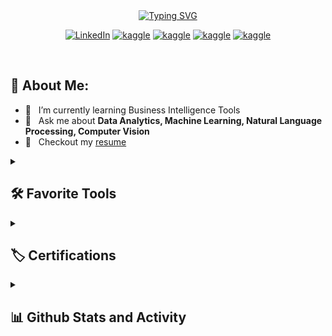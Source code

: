 <br/>
<br/>

<p align="center">
<a href="https://git.io/typing-svg"><img src="https://readme-typing-svg.demolab.com?font=Fira+Code&weight=500&size=21&pause=1000&color=C007F7&width=440&height=45&lines=Data+Science+Enthusiast+;Always+learning+new+things;Data+Analytics%2C+Machine+Learning;Natural+Language+Processing;Business+Intelligence;Product+Analytics%2C+Computer+Vision;Behavioural analysis" alt="Typing SVG" /></a>
</p>


<p align="center">
      <a href="https://linkedin.com/in/hanifa-elahi-98570a197/"><img alt="LinkedIn" src="https://img.shields.io/badge/linkedin-%230077B5.svg?style=for-the-badge&logo=linkedin&logoColor=white"></a>
      <a href="https://www.hackerrank.com/hanifa_elahi"><img alt="kaggle" src="https://img.shields.io/badge/-Hackerrank-2EC866?style=for-the-badge&logo=HackerRank&logoColor=white"></a>
      <a href="https://kaggle.com/hanifaelahi"><img alt="kaggle" src="https://img.shields.io/badge/Kaggle-4A154B?style=for-the-badge&logo=kaggle&logoColor=white"></a>
      <a href="https://fb.com/hanifa.elahi.18/"><img alt="kaggle" src="https://img.shields.io/badge/Facebook-%231877F2.svg?style=for-the-badge&logo=Facebook&logoColor=white"></a>
      <a href="https://replit.com/@HanifaElahi?path="><img alt="kaggle" src="https://img.shields.io/badge/Replit-%23F7A41D?style=for-the-badge&logo=Replit&logoColor=white"></a>
</p>

<br/>

## 🧐 About Me:

- 🌱 &nbsp; I’m currently learning Business Intelligence Tools
- 💬 &nbsp; Ask me about **Data Analytics, Machine Learning, Natural Language Processing, Computer Vision**
- 📝 &nbsp; Checkout my [resume](https://drive.google.com/file/d/1Z4oYJ1TcU3u6SA_lfAzfhPhhUOQqAgJH/view?usp=sharing)


<details> <summary><h2>🛠️ Favorite Tools</h2></summary>
      
 ### 🔥 ML & AI

  <p>
      <a href="#"><img alt="scikit learn" src="https://img.shields.io/badge/scikitlearn-2962FF?logo=scikitlearn&logoColor=white"></a>
      <a href="#"><img alt="Keras" src="https://img.shields.io/badge/Keras-B71C1C?logo=Keras&logoColor=white"></a>
  </p>
     
 ### 🔥 Computer Vision
  
  <p>
      <a href="#"><img alt="DeepFace" src="https://img.shields.io/badge/DeepFace-543DE0?logo=DeepFace&logoColor=white"></a>
      <a href="#"><img alt="Open CV" src="https://img.shields.io/badge/open-cv.svg?logo=opencv&logoColor=white"></a>
      <a href="#"><img alt="Mediapipe" src="https://img.shields.io/badge/Mediapipe-161637?logo=Mediapipe&logoColor=white"></a>
  </p>
      
  ### 🔥 Web Scrapping
  
  <p>
      <a href="#"><img alt="Requests" src="https://img.shields.io/badge/requests-2962FF?logo=requests&logoColor=white"></a>
      <a href="#"><img alt="Selenium" src="https://img.shields.io/badge/selenium-FD3A5C?logo=selenium&logoColor=white"></a>
      <a href="#"><img alt="Beautiful Soup" src="https://img.shields.io/badge/BeautifulSoup-F4B728?logo=Beautiful%20Soup&logoColor=white"></a>
  </p>
      
  
### 🔥 Natural Language Processing
  
  <p>
      <a href="#"><img alt="NLTK" src="https://img.shields.io/badge/NLTK-0000CC?logo=NLTK&logoColor=white"></a>
      <a href="#"><img alt="Gensim" src="https://img.shields.io/badge/Gensim-BB8907?logo=Gensim&logoColor=white"></a>
      <a href="#"><img alt="spaCy" src="https://img.shields.io/badge/spaCy-470137?logo=spaCy&logoColor=white"></a>
      <a href="#"><img alt="TextBlob" src="https://img.shields.io/badge/TextBlob-FF61F6?logo=TextBlob&logoColor=white"></a>
  </p>
      
### 🔥 Data Visualization Tools & Libraries

  <p>
      <a href="#"><img alt="Microsoft Power BI" src="https://img.shields.io/badge/power-bi.svg?logo=power-bi&logoColor=white"></a>
      <a href="#"><img alt="Apache Superset" src="https://img.shields.io/badge/Apache Superset-AA007A.svg?logo=Superset&logoColor=white"></a>
      <a href="#"><img alt="Looker Studio" src="https://img.shields.io/badge/looker-7D00FF.svg?logo=looker&logoColor=white"></a>
      <a href="#"><img alt="Tableau" src="https://img.shields.io/badge/Tableau-E97627.svg?logo=Tableau&logoColor=white"></a>
      <a href="#"><img alt="Matplotlib" src="https://img.shields.io/badge/Matplotlib-298D46?logo=Matplotlib&logoColor=white"></a>
      <a href="#"><img alt="seaborn" src="https://img.shields.io/badge/seaborn-7D4698?logo=seaborn&logoColor=white"></a>
      <a href="#"><img alt="Plotly" src="https://img.shields.io/badge/plotly-E6007A.svg?logo=plotly&logoColor=white"></a>
  </p>

 ### 🔥 Frameworks & Libraries
 <p>
      <a href="#"><img alt="Arduino" src="https://img.shields.io/badge/-Arduino-00979D?logo=Arduino&logoColor=white"></a>
      <a href="#"><img alt="Bootstrap" src="https://img.shields.io/badge/Bootstrap-7952B3.svg?logo=bootstrap&logoColor=white"></a>
      <a href="#"><img alt="Flask" src="https://img.shields.io/badge/Flask-000000.svg?logo=flask&logoColor=white"></a>
      <a href="#"><img alt="GitHub Actions" src="https://img.shields.io/badge/GitHub%20Actions-2671E5.svg?logo=github%20actions&logoColor=white"></a>
      <a href="#"><img alt="NumPy" src="https://img.shields.io/badge/Numpy-013243.svg?logo=numpy&logoColor=white"></a>
      <a href="#"><img alt="Pandas" src="https://img.shields.io/badge/Pandas-150458.svg?logo=pandas&logoColor=white"></a>
      <a href="#"><img alt="React" src="https://img.shields.io/badge/React-20232a.svg?logo=react&logoColor=%2361DAFB"></a>
      <a href="#"><img alt="Wordpress" src="https://img.shields.io/badge/Wordpress-21759B?logo=wordpress&logoColor=white"></a>
  </p>
      
### 🔥 Programming & Markup Languages
  
  <p>
      <a href="#"><img alt="Python" src="https://img.shields.io/badge/Python-14354C.svg?logo=python&logoColor=white"></a>
      <a href="#"><img alt="C" src="https://custom-icon-badges.demolab.com/badge/C-03599C.svg?logo=c-in-hexagon&logoColor=white"></a>
      <a href="#"><img alt="C++" src="https://custom-icon-badges.demolab.com/badge/C++-9C033A.svg?logo=cpp2&logoColor=white"></a>
      <a href="#"><img alt="C#" src="https://custom-icon-badges.demolab.com/badge/C%23-68217A.svg?logo=cs2&logoColor=white"></a>
      <a href="#"><img alt="CSS" src="https://img.shields.io/badge/CSS-1572B6.svg?logo=css3&logoColor=white"></a>
      <a href="#"><img alt="HTML" src="https://img.shields.io/badge/HTML-E34F26.svg?logo=html5&logoColor=white"></a>
      <a href="#"><img alt="Java" src="https://custom-icon-badges.demolab.com/badge/Java-007396.svg?logo=java&logoColor=white"></a>
      <a href="#"><img alt="JavaScript" src="https://img.shields.io/badge/JavaScript-F7DF1E.svg?logo=javascript&logoColor=black"></a>
      <a href="#"><img alt="Markdown" src="https://img.shields.io/badge/Markdown-000000.svg?logo=markdown&logoColor=white"></a>
      <a href="#"><img alt="PHP" src="https://img.shields.io/badge/PHP-777BB4.svg?logo=php&logoColor=white"></a>
      <a href="#l"><img alt="SQL" src="https://custom-icon-badges.demolab.com/badge/SQL-025E8C.svg?logo=database&logoColor=white"></a>
  </p>
    
### 🔥 Databases & Cloud Hosting
  
  <p>
      <a href="#"><img alt="Firebase" src="https://img.shields.io/badge/Firebase-000000.svg?logo=firebase&logoColor=white"></a> 
      <a href="#"><img alt="Databricks" src="https://img.shields.io/badge/Databricks-FF007A.svg?logo=databricks&logoColor=white"></a>
      <a href="#"><img alt="Trino" src="https://img.shields.io/badge/trino-000080.svg?logo=&logoColor=white"></a>
      <a href="#"><img alt="MySQL" src="https://img.shields.io/badge/MySQL-005C84?logo=mysql&logoColor=white"></a>
      <a href="#"><img alt="SQLite" src ="https://img.shields.io/badge/SQLite-07405E?logo=sqlite&logoColor=white"></a>
      <a href="#"><img alt="SQL Server" src="https://img.shields.io/badge/Microsoft%20SQL%20Server-CC2927?logo=microsoft%20sql%20server&logoColor=white"></a>
      <a href="#"><img alt="Oracle" src ="https://img.shields.io/badge/Oracle-F00000.svg?logo=oracle&logoColor=white"></a>
      <a href="#"><img alt="GitHub Pages" src="https://img.shields.io/badge/GitHub%20Pages-327FC7.svg?logo=github&logoColor=white"></a>
      <a href="#"><img alt="Heroku" src="https://img.shields.io/badge/Heroku-430098.svg?logo=heroku&logoColor=white"></a>
      <a href="#"><img alt="Vercel" src="https://img.shields.io/badge/Vercel-000000.svg?logo=vercel&logoColor=white"></a>
  </p>
  
### 🔥 Software & Tools
  
  <p>
      <a href="#"><img alt="Jupyter" src="https://img.shields.io/badge/Jupyter-F37626.svg?logo=Jupyter&logoColor=white"></a>
      <a href="#"><img alt="spyder" src="https://img.shields.io/badge/spyder-9013FE?logo=spyder-ide&logoColor=white"></a>
      <a href="#"><img alt="DBeaver" src="https://img.shields.io/badge/DBeaver-FFF000.svg?logo=dbeaver&logoColor=white"></a>
      <a href="#"><img alt="Git" src="https://img.shields.io/badge/Git-F05033.svg?logo=git&logoColor=white"></a>
      <a href="#"><img alt="GitHub Desktop" src="https://img.shields.io/badge/GitHub%20Desktop-8034A9.svg?logo=github&logoColor=white"></a>
      <a href="#"><img alt="Visual Studio" src="https://img.shields.io/badge/Visual%20Studio-0078d7.svg?logo=visual-studio&logoColor=white"></a>
      <a href="#"><img alt="Google Sheets" src="https://img.shields.io/badge/Sheets-34A853.svg?logo=google%20sheets&logoColor=white"></a>
      <a href="#"><img alt="Visual Studio Code" src="https://img.shields.io/badge/Visual%20Studio%20Code-0078d7.svg?logo=visual-studio-code&logoColor=white"></a>
    <a href="#"><img alt="Sublime Text" src="https://img.shields.io/badge/sublime-B71C1C?logo=sublime-text&logoColor=white"></a>
  </p>
  
</details>

<details> <summary><h2>🏷️ Certifications</h2></summary>
  
1. [AI for Everyone](https://coursera.org/share/14973b60d5475ceb15b3e94cf742f73f)
2. [Working with Big Query](https://coursera.org/share/c1e4635f269bc98d47c382a570c74871)
3. [Marketing Analytics Dashboard in Data Studio](https://coursera.org/share/c1e4635f269bc98d47c382a570c74871)
4. [Data Science with Python](https://github.com/HanifaElahi/Certificates/blob/main/Data%20Science%20with%20Python.pdf)
5. [Data Science Foundations](https://olympus.mygreatlearning.com/courses/13680/certificate)
6. [Neo4j Overview](https://github.com/HanifaElahi/Certificates/blob/main/neo4j_Certificate_1.pdf)
7. [Large Language Models (LLMs) Concepts certificate](https://github.com/HanifaElahi/Certificates/blob/main/Large%20Language%20Models%20(LLMs)%20Concepts%20certificate.pdf)
  
</details>

<details> <summary><h2>📊 Github Stats and Activity</h2></summary>
  
### 🔥 Streak Stats
  
<img title="🔥 Get streak stats for your profile at git.io/streak-stats" alt="DenverCoder1's streak" src="https://streak-stats.demolab.com/?user=hanifaelahi&theme=monokai-metallian&hide_border=true"/>
  
### 💻 GitHub Profile Stats
  
<img alt="Hanifa Elahi's Github Stats" src="https://denvercoder1-github-readme-stats.vercel.app/api/?username=hanifaelahi&show_icons=true&include_all_commits=true&count_private=true&theme=react&hide_border=true&bg_color=1F222E&title_color=F85D7F&icon_color=F8D866" height="180px"/>

<img alt="Hanifa Elahi's Top Languages" src="https://github-readme-stats.vercel.app/api/top-langs/?username=hanifaelahi&langs_count=8&layout=compact&theme=react&hide_border=true&bg_color=1F222E&title_color=F85D7F&icon_color=F8D866" height="180px"/>
  
<img alt="Hanifa Elahi's Activity Graph" src="https://github-readme-activity-graph.cyclic.app/graph/?username=hanifaelahi&bg_color=1F222E&color=F8D866&line=F85D7F&point=FFFFFF&hide_border=true" />
</details> 
